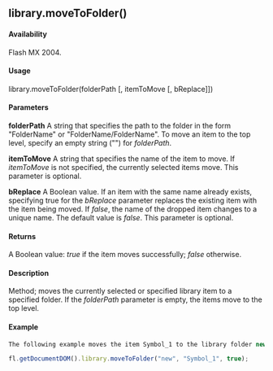 ## library.moveToFolder()

#### Availability

Flash MX 2004.

#### Usage

library.moveToFolder(folderPath [, itemToMove [, bReplace]])

#### Parameters

**folderPath** A string that specifies the path to the folder in the form "FolderName" or "FolderName/FolderName". To move an item to the top level, specify an empty string ("") for *folderPath*.

**itemToMove** A string that specifies the name of the item to move. If *itemToMove* is not specified, the currently selected items move. This parameter is optional.

**bReplace** A Boolean value. If an item with the same name already exists, specifying true for the *bReplace* parameter replaces the existing item with the item being moved. If *false*, the name of the dropped item changes to a unique name. The default value is *false*. This parameter is optional.

#### Returns

A Boolean value: *true* if the item moves successfully; *false* otherwise.

#### Description

Method; moves the currently selected or specified library item to a specified folder. If the *folderPath* parameter is empty, the items move to the top level.

#### Example

```javascript
The following example moves the item Symbol_1 to the library folder new and replaces the item in that folder with the same name:

fl.getDocumentDOM().library.moveToFolder("new", "Symbol_1", true);

```